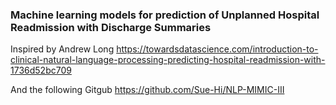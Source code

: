 ### Machine learning models for prediction of Unplanned Hospital Readmission with Discharge Summaries

Inspired by Andrew Long https://towardsdatascience.com/introduction-to-clinical-natural-language-processing-predicting-hospital-readmission-with-1736d52bc709

And the following Gitgub https://github.com/Sue-Hi/NLP-MIMIC-III
